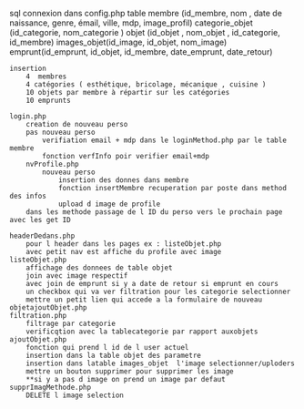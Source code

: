 sql 
    connexion dans config.php
    table 
        membre (id_membre, nom , date de naissance, genre, émail, ville, mdp, image_profil)
        categorie_objet (id_categorie, nom_categorie )
        objet (id_objet , nom_objet , id_categorie, id_membre)
        images_objet(id_image, id_objet, nom_image)
        emprunt(id_emprunt, id_objet, id_membre, date_emprunt, date_retour)

    insertion 
        4  membres
        4 catégories ( esthétique, bricolage, mécanique , cuisine )
        10 objets par membre à répartir sur les catégories
        10 emprunts

    login.php
        creation de nouveau perso 
        pas nouveau perso 
            verifiation email + mdp dans le loginMethod.php par le table membre
            fonction verfInfo poir verifier email+mdp
        nvProfile.php
            nouveau perso
                insertion des donnes dans membre 
                fonction insertMembre recuperation par poste dans method des infos
                upload d image de profile
        dans les methode passage de l ID du perso vers le prochain page avec les get ID

    headerDedans.php 
        pour l header dans les pages ex : listeObjet.php
        avec petit nav est affiche du profile avec image
    listeObjet.php
        affichage des donnees de table objet 
        join avec image respectif
        avec join de emprunt si y a date de retour si emprunt en cours
        un checkbox qui va ver filtration pour les categorie selectionner
        mettre un petit lien qui accede a la formulaire de nouveau objetajoutObjet.php
    filtration.php
        filtrage par categorie 
        verificqtion avec la tablecategorie par rapport auxobjets
    ajoutObjet.php
        fonction qui prend l id de l user actuel
        insertion dans la table objet des parametre
        insertion dans latable images_objet  l'image selectionner/uploders
        mettre un bouton supprimer pour supprimer les image
        **si y a pas d image on prend un image par defaut   
    supprImagMethode.php
        DELETE l image selection 